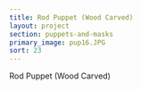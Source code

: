```yaml
---
title: Rod Puppet (Wood Carved)
layout: project
section: puppets-and-masks
primary_image: pup16.JPG
sort: 23
---
```


Rod Puppet (Wood Carved)
